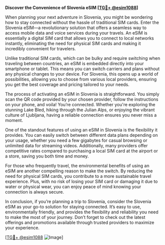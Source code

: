 **Discover the Convenience of Slovenia eSIM [[TG💪+ @esim1088](https://t.me/s/esim1088)]**

When planning your next adventure in Slovenia, you might be wondering how to stay connected without the hassle of traditional SIM cards. Enter the Slovenia eSIM—a revolutionary solution that offers a seamless way to access mobile data and voice services during your travels. An eSIM is essentially a digital SIM card that allows you to connect to local networks instantly, eliminating the need for physical SIM cards and making it incredibly convenient for travelers.

Unlike traditional SIM cards, which can be bulky and require switching when traveling between countries, an eSIM is embedded directly into your smartphone or tablet. This means you can switch carriers and plans without any physical changes to your device. For Slovenia, this opens up a world of possibilities, allowing you to choose from various local providers, ensuring you get the best coverage and pricing tailored to your needs.

The process of activating an eSIM in Slovenia is straightforward. You simply scan the QR code provided by your chosen provider, follow the instructions on your phone, and voila! You’re connected. Whether you're exploring the stunning Lake Bled, hiking through the Julian Alps, or enjoying the vibrant culture of Ljubljana, having a reliable connection ensures you never miss a moment.

One of the standout features of using an eSIM in Slovenia is the flexibility it provides. You can easily switch between different data plans depending on your usage, whether you need a few gigabytes for casual browsing or unlimited data for streaming videos. Additionally, many providers offer competitive rates compared to purchasing a local SIM card at the airport or a store, saving you both time and money.

For those who frequently travel, the environmental benefits of using an eSIM are another compelling reason to make the switch. By reducing the need for physical SIM cards, you contribute to a more sustainable travel experience. Plus, with no risk of losing your SIM card or damaging it due to water or physical wear, you can enjoy peace of mind knowing your connection is always secure.

In conclusion, if you’re planning a trip to Slovenia, consider the Slovenia eSIM as your go-to solution for staying connected. It’s easy to use, environmentally friendly, and provides the flexibility and reliability you need to make the most of your journey. Don’t forget to check out the latest offerings and promotions available through trusted providers to maximize your experience.

[[TG💪+ @esim1088](https://t.me/s/esim1088) ![Image](https://i.postimg.cc/Y0z9fWf4/image.png)]
